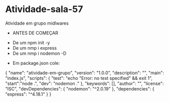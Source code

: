 # Atividade-sala-57
Atividade em grupo midlwares

* ANTES DE COMEÇAR
 - De um npm init -y
 - De um nmp i express
 - De um nmp i nodemon -D
 
 * Em package.json cole:

 {
  "name": "atividade-em-grupo",
  "version": "1.0.0",
  "description": "",
  "main": "index.js",
  "scripts": {
    "test": "echo \"Error: no test specified\" && exit 1",
    "start":"node .",
    "dev": "nodemon ."
  },
  "keywords": [],
  "author": "",
  "license": "ISC",
  "devDependencies": {
    "nodemon": "^2.0.19"
  },
  "dependencies": {
    "express": "^4.18.1"
  }
}
